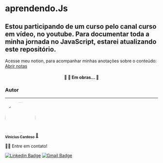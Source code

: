 # aprendendo.Js

## Estou participando de um curso pelo canal curso em vídeo, no youtube. Para documentar toda a minha jornada no JavaScript, estarei atualizando este repositório.


Acesse meu notion, para acompanhar minhas anotações sobre o conteúdo: <a href="https://glen-pail-963.notion.site/Curso-em-v-deo-a883386e879246b4a5a47631b3960d14">Abrir notas</a>
<h4 align="center"> 
	🚧  🚀 Em obras...  🚧
</h4>


### Autor
---

<a href="https://blog.rocketseat.com.br/author/thiago/">
 <img style="border-radius: 50%;" src="https://avatars.githubusercontent.com/u/75495504?s=400&u=cdd1c325eddc3e3ff2552e9da4e2fd13562ab59e&v=4" width="100px;" alt=""/>
 <br />
 <sub><b>Vinicius Cardoso</b></sub></a> <a href="https://blog.rocketseat.com.br/author/thiago//" title="Rocketseat">🚀</a>


👋🏽 Entre em contato!

 [![Linkedin Badge](https://img.shields.io/badge/-Vinicius-blue?style=flat-square&logo=Linkedin&logoColor=white&link=https://www.linkedin.com/in/vinicius-cardoso-83410b195/)](https://www.linkedin.com/in/tgmarinho/) 
[![Gmail Badge](https://img.shields.io/badge/-vinic8670@gmail.com-c14438?style=flat-square&logo=Gmail&logoColor=white&link=mailto:vinic8670@gmail.com)](mailto:tgmarinho@gmail.com)
